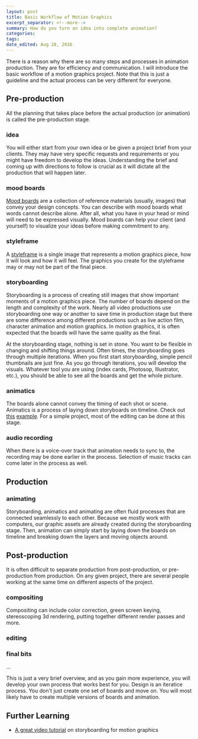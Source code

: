```yaml
---
layout: post	
title: Basic Workflow of Motion Graphics
excerpt_separator: <!--more-->
summary: How do you turn an idea into complete animation?
categories:
tags:
date_edited: Aug 28, 2016
---
```


There is a reason why there are so many steps and processes in animation production. They are for efficiency and communication. I will introduce the basic workflow of a motion graphics project. Note that this is just a guideline and the actual process can be very different for everyone.

## Pre-production
All the planning that takes place before the actual production (or animation) is called the pre-production stage.

### idea
You will either start from your own idea or be given a project brief from your clients. They may have very specific requests and requirements or you might have freedom to develop the ideas. Understanding the brief and coming up with directions to follow is crucial as it will dictate all the production that will happen later.

### mood boards
[Mood boards](http://www.creativebloq.com/graphic-design/mood-boards-812470) are a collection of reference materials (usually, images) that convey your design concepts. You can describe with mood boards what words cannot describe alone. After all, what you have in your head or mind will need to be expressed visually. Mood boards can help your client (and yourself) to visualize your ideas before making commitment to any.

### styleframe
A [styleframe](https://vimeo.com/25724900) is a single image that represents a motion graphics piece, how it will look and how it will feel. The graphics you create for the styleframe may or may not be part of the final piece. 

### storyboarding
Storyboarding is a process of creating still images that show important moments of a motion graphics piece. The number of boards depend on the length and complexity of the work. Nearly all video productions use storyboarding one way or another to save time in production stage but there are some difference among different productions such as live action film, character animation and motion graphics. In motion graphics, it is often expected that the boards will have the same quality as the final.

At the storyboarding stage, nothing is set in stone. You want to be flexible in changing and shifting things around. Often times, the storyboarding goes through multiple iterations. When you first start storyboarding, simple pencil thumbnails are just fine. As you go through iterations, you will develop the visuals. Whatever tool you are using (index cards, Photosop, Illustrator, etc.), you should be able to see all the boards and get the whole picture.

### animatics
The boards alone cannot convey the timing of each shot or scene. Animatics is a process of laying down storyboards on timeline. Check out [this](https://vimeo.com/151327502) [example](https://vimeo.com/96559752). For a simple project, most of the editing can be done at this stage.

### audio recording
When there is a voice-over track that animation needs to sync to, the recording may be done earlier in the process. Selection of music tracks can come later in the process as well.




## Production

### animating
Storyboarding, animatics and animating are often fluid processes that are connected seamlessly to each other. Because we mostly work with computers, our graphic assets are already created during the storyboarding stage. Then, animation can simply start by laying down the boards on timeline and breaking down the layers and moving objects around.




## Post-production
It is often difficult to separate production from post-production, or pre-production from production. On any given project, there are several people working at the same time on different aspects of the project.

### compositing
Compositing can include color correction, green screen keying, stereoscoping 3d rendering, putting together different render passes and more.

### editing

### final bits
...


This is just a very brief overview, and as you gain more experience, you will develop your own process that works best for you. Design is an iteratice process. You don't just create one set of boards and move on. You will most likely have to create multiple versions of boards and animation.

## Further Learning
- [A great video tutorial](http://motionographer.com/2014/07/18/best-tutorial-ever/) on storyboarding for motion graphics

<!-- footnotes -->
